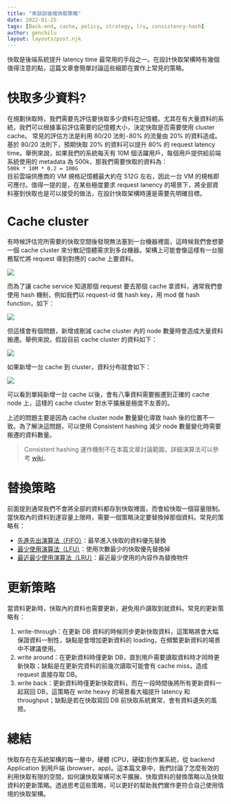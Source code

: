 ```yaml
---
title: "來談談後端快取策略"
date: 2022-01-25
tags: [Back-end, cache, policy, strategy, lru, consistency-hash]
author: genchilu
layout: layouts/post.njk
---
```


<!-- summary -->
快取是後端系統提升 latency time 最常用的手段之一。在設計快取架構時有幾個值得注意的點，這篇文章會簡單討論這些細節在實作上常見的策略。
<!-- summary -->  

# 快取多少資料?
在規劃快取時，我們需要先評估要快取多少資料在記憶體。尤其在有大量資料的系統，我們可以根據事前評估需要的記憶體大小，決定快取是否需要使用 cluster cache。
常見的評估方法是利用 80/20 法則 - 80% 的流量由 20% 的資料造成。基於 80/20 法則下，預期快取 20% 的資料可以提升 80% 的 request latency time。舉例來說，如果我們的系統每天有 10M 個活躍用戶，每個用戶提供給前端系統使用的 metadata 為 500k，那我們需要快取的資料為：  
```500k * 10M * 0.2 = 100G```  
目前雲端供應商的 VM 規格記憶體最大約在 512G 左右，因此一台 VM 的規格即可應付。值得一提的是，在某些極度要求 request lanency 的場景下，將全部資料塞到快取也是可以接受的做法，在設計快取架構時還是需要先明確目標。

# Cache cluster
有時候評估完所需要的快取空間後發現無法塞到一台機器裡面，這時候我們會想要一個 cache cluster 來分散記憶體需求到多台機器。架構上可能會像這樣有一台服務幫忙將 request 導到對應的 cache 上要資料。

![](/img/posts/genchilu/cache-strategy/cache-cluster.png)  

而為了讓 cache service 知道那個 request 要去那個 cache 拿資料，通常我們會使用 hash 機制，例如我們以 request-id 做 hash key，用 mod 做 hash function，如下：

![](/img/posts/genchilu/cache-strategy/cash-native-hash-1.png)  

但這樣會有個問題，新增或刪減 cache cluster 內的 node 數量時會造成大量資料搬遷。舉例來說，假設目前 cache cluster 的資料如下：

![](/img/posts/genchilu/cache-strategy/cash-native-hash-2.png)  

如果新增一台 cache 到 cluster，資料分布就會如下：

![](/img/posts/genchilu/cache-strategy/cash-native-hash-3.png)  

可以看到單純新增一台 cache 以後，會有八筆資料需要搬遷到正確的 cache node 上，這樣的 cache cluster 對水平擴展是極度不友善的。  
  
上述的問題主要是因為 cache cluster node 數量變化導致 hash 後的位置不一致。為了解決這問題，可以使用 Consistent hashing 減少 node 數量變化時需要搬遷的資料數量。

>Consistent hashing 運作機制不在本篇文章討論範圍，詳細演算法可以參考 [wiki](https://en.wikipedia.org/wiki/Consistent_hashing)。

# 替換策略
前面提到通常我們不會將全部的資料都存到快取裡面，而會給快取一個容量限制。當快取內的資料到達容量上限時，需要一個策略決定要替換掉那個資料。常見的策略有：
* [先進先出演算法（FIFO）](https://medium.com/r?url=https%3A%2F%2Fzh.wikipedia.org%2Fwiki%2F%25E5%2585%2588%25E9%2580%25B2%25E5%2585%2588%25E5%2587%25BA%25E6%25BC%2594%25E7%25AE%2597%25E6%25B3%2595)：最早進入快取的資料優先替換
* [最少使用演算法（LFU）](https://en.wikipedia.org/wiki/Least_frequently_used)：使用次數最少的快取優先替換掉
* [最近最少使用演算法（LRU）](https://medium.com/r?url=https%3A%2F%2Fzh.wikipedia.org%2Fw%2Findex.php%3Ftitle%3D%25E6%259C%2580%25E8%25BF%2591%25E6%259C%2580%25E5%25B0%2591%25E4%25BD%25BF%25E7%2594%25A8%25E7%25AE%2597%25E6%25B3%2595%26action%3Dedit%26redlink%3D1)：最近最少使用的內容作為替換物件

# 更新策略
當資料更新時，快取內的資料也需要更新，避免用戶讀取到就資料。常見的更新策略有：
1. write-through：在更新 DB 資料的時候同步更新快取資料，這策略將會大幅保證資料一制性，缺點是會增加更新資料的 loading，在頻繁更新資料的場景中不建議使用。
1. write around：在更新資料時僅更新 DB，直到用戶需要讀取資料時才同時更新快取；缺點是在更新完資料的前幾次讀取可能會有 cache miss，造成 request 直接存取 DB。
1. write back：更新資料時僅更新快取資料，而在一段時間後將所有更新資料一起寫回 DB，這策略在 write heavy 的場景看大福提升 latency 和 throughput；缺點是若在快取寫回 DB 前快取系統異常，會有資料遺失的風險。

# 總結
快取存在在系統架構的每一層中，硬體 (CPU，硬碟)到作業系統，從 backend Application 到用戶端 (browser，app)。這本篇文章中，我們討論了怎麼有效的利用快取有限的空間，如何讓快取架構可水平擴展、快取資料的替換策略以及快取資料的更新策略。透過思考這些策略，可以更好的幫助我們實作更符合自己使用情境的快取架構。